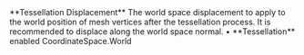 <tr>
<td>**Tessellation Displacement**</td>
<td>The world space displacement to apply to the world position of mesh vertices after the tessellation process. It is recommended to displace along the world space normal. </td>
<td>&#8226; **Tessellation** enabled</td>
<td>CoordinateSpace.World</td>
</tr>
